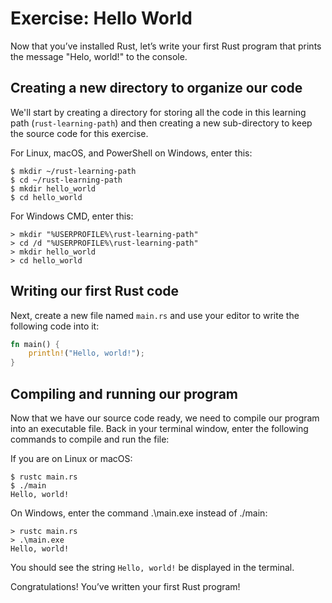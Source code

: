 # Exercise: Hello World

Now that you’ve installed Rust, let’s write your first Rust program that prints the message "Helo,
world!" to the console.


## Creating a new directory to organize our code

We'll start by creating a directory for storing all the code in this learning path
(`rust-learning-path`) and then creating a new sub-directory to keep the source code for this
exercise.

For Linux, macOS, and PowerShell on Windows, enter this:

    $ mkdir ~/rust-learning-path
    $ cd ~/rust-learning-path
    $ mkdir hello_world
    $ cd hello_world

For Windows CMD, enter this:

    > mkdir "%USERPROFILE%\rust-learning-path"
    > cd /d "%USERPROFILE%\rust-learning-path"
    > mkdir hello_world
    > cd hello_world


## Writing our first Rust code

Next, create a new file named `main.rs` and use your editor to write the following code into it:

```rust
fn main() {
	println!("Hello, world!");
}
```

## Compiling and running our program

Now that we have our source code ready, we need to compile our program into an executable file.
Back in your terminal window, enter  the following commands to compile and run the file:

If you are on Linux or macOS:

    $ rustc main.rs
    $ ./main
    Hello, world!

On Windows, enter the command .\main.exe instead of ./main:

    > rustc main.rs
    > .\main.exe
    Hello, world!

You should see the string `Hello, world!` be displayed in the terminal.

Congratulations! You’ve written your first Rust program!
